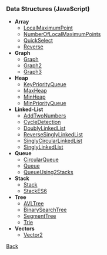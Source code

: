### Data Structures (JavaScript)

  * **Array**
    * [LocalMaximumPoint](Array/LocalMaximumPoint.js)
    * [NumberOfLocalMaximumPoints](Array/NumberOfLocalMaximumPoints.js)
    * [QuickSelect](Array/QuickSelect.js)
    * [Reverse](Array/Reverse.js)
  * **Graph**
    * [Graph](Graph/Graph.js)
    * [Graph2](Graph/Graph2.js)
    * [Graph3](Graph/Graph3.js)
  * **Heap**
    * [KeyPriorityQueue](Heap/KeyPriorityQueue.js)
    * [MaxHeap](Heap/MaxHeap.js)
    * [MinHeap](Heap/MinHeap.js)
    * [MinPriorityQueue](Heap/MinPriorityQueue.js)
  * **Linked-List**
    * [AddTwoNumbers](Linked-List/AddTwoNumbers.js)
    * [CycleDetection](Linked-List/CycleDetection.js)
    * [DoublyLinkedList](Linked-List/DoublyLinkedList.js)
    * [ReverseSinglyLinkedList](Linked-List/ReverseSinglyLinkedList.js)
    * [SinglyCircularLinkedList](Linked-List/SinglyCircularLinkedList.js)
    * [SinglyLinkedList](Linked-List/SinglyLinkedList.js)
  * **Queue**
    * [CircularQueue](Queue/CircularQueue.js)
    * [Queue](Queue/Queue.js)
    * [QueueUsing2Stacks](Queue/QueueUsing2Stacks.js)
  * **Stack**
    * [Stack](Stack/Stack.js)
    * [StackES6](Stack/StackES6.js)
  * **Tree**
    * [AVLTree](Tree/AVLTree.js)
    * [BinarySearchTree](Tree/BinarySearchTree.js)
    * [SegmentTree](Tree/SegmentTree.js)
    * [Trie](Tree/Trie.js)
  * **Vectors**
    * [Vector2](Vectors/Vector2.js)

[Back](./../README.md)